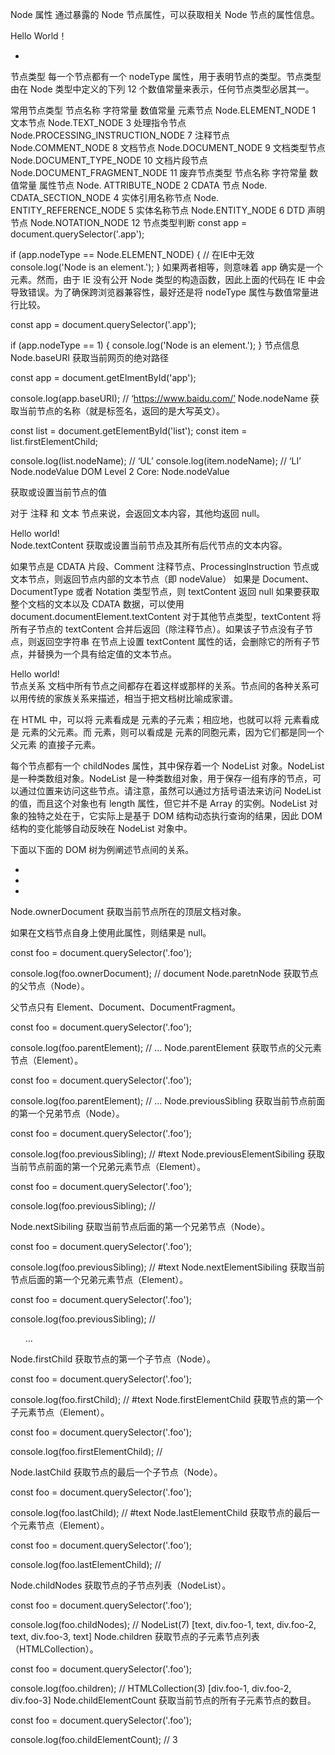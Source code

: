 Node 属性
通过暴露的 Node 节点属性，可以获取相关 Node 节点的属性信息。

<body>
  <div id="app">
    Hello World！
    <ul id="list">
      <li id="item"></li>
    </ul>
  </div>
</body>
节点类型
每一个节点都有一个 nodeType 属性，用于表明节点的类型。节点类型由在 Node 类型中定义的下列 12 个数值常量来表示，任何节点类型必居其一。

常用节点类型
节点名称	字符常量	数值常量
元素节点	Node.ELEMENT_NODE	1
文本节点	Node.TEXT_NODE	3
处理指令节点	Node.PROCESSING_INSTRUCTION_NODE	7
注释节点	Node.COMMENT_NODE	8
文档节点	Node.DOCUMENT_NODE	9
文档类型节点	Node.DOCUMENT_TYPE_NODE	10
文档片段节点	Node.DOCUMENT_FRAGMENT_NODE	11
废弃节点类型
节点名称	字符常量	数值常量
属性节点	Node. ATTRIBUTE_NODE	2
CDATA 节点	Node. CDATA_SECTION_NODE	4
实体引用名称节点	Node. ENTITY_REFERENCE_NODE	5
实体名称节点	Node.ENTITY_NODE	6
DTD 声明节点	Node.NOTATION_NODE	12
节点类型判断
const app = document.querySelector('.app');

if (app.nodeType == Node.ELEMENT_NODE) {
  // 在IE中无效
  console.log('Node is an element.');
}
如果两者相等，则意味着 app 确实是一个元素。然而，由于 IE 没有公开 Node 类型的构造函数，因此上面的代码在 IE 中会导致错误。为了确保跨浏览器兼容性，最好还是将 nodeType 属性与数值常量进行比较。

const app = document.querySelector('.app');

if (app.nodeType == 1) {
  console.log('Node is an element.');
}
节点信息
Node.baseURI
获取当前网页的绝对路径

const app = document.getElmentById('app');

console.log(app.baseURI);
// ‘https://www.baidu.com/’
Node.nodeName
获取当前节点的名称（就是标签名，返回的是大写英文）。

const list = document.getElementById('list');
const item = list.firstElementChild;

console.log(list.nodeName);
// ‘UL’
console.log(item.nodeName);
// ‘LI’
Node.nodeValue
DOM Level 2 Core: Node.nodeValue

获取或设置当前节点的值

对于 注释 和 文本 节点来说，会返回文本内容，其他均返回 null。

<div id="app">Hello world!</div>
<script type="text/javascript">
  const app = document.getElementById('app');

  console.log(app.nodeValue);
  // null
  console.log(app.firstChild.nodeValue);
  // 'Hello world!'
</script>
Node.textContent
获取或设置当前节点及其所有后代节点的文本内容。

如果节点是 CDATA 片段、Comment 注释节点、ProcessingInstruction 节点或文本节点，则返回节点内部的文本节点（即 nodeValue）
如果是 Document、DocumentType 或者 Notation 类型节点，则 textContent 返回 null
如果要获取整个文档的文本以及 CDATA 数据，可以使用 document.documentElement.textContent
对于其他节点类型，textContent 将所有子节点的 textContent 合并后返回（除注释节点）。如果该子节点没有子节点，则返回空字符串
在节点上设置 textContent 属性的话，会删除它的所有子节点，并替换为一个具有给定值的文本节点。

<div class="app">Hello world!</div>
<script>
  const app = document.getElementById('app');
  const text = app.textContent;
  console.log(text);
  // 'Hello world!'

  app.textContent = 12345;
  console.log(text);
  // 12345
</script>
节点关系
文档中所有节点之间都存在着这样或那样的关系。节点间的各种关系可以用传统的家族关系来描述，相当于把文档树比喻成家谱。

在 HTML 中，可以将 <body> 元素看成是 <html> 元素的子元素；相应地，也就可以将 <html> 元素看成是 <body> 元素的父元素。而 <head> 元素，则可以看成是 <body> 元素的同胞元素，因为它们都是同一个父元素 <html> 的直接子元素。

每个节点都有一个 childNodes 属性，其中保存着一个 NodeList 对象。NodeList 是一种类数组对象。NodeList 是一种类数组对象，用于保存一组有序的节点，可以通过位置来访问这些节点。请注意，虽然可以通过方括号语法来访问 NodeList 的值，而且这个对象也有 length 属性，但它并不是 Array 的实例。NodeList 对象的独特之处在于，它实际上是基于 DOM 结构动态执行查询的结果，因此 DOM 结构的变化能够自动反映在 NodeList 对象中。

下面以下面的 DOM 树为例阐述节点间的关系。

<body>
  <div class="bar"></div>
  <div class="foo">
    <div class="foo-1">
      <div></div>
    </div>
    <div class="foo-2"></div>
    <div class="foo-3"></div>
  </div>
  <ul class="list">
    <li></li>
    <li></li>
    <li></li>
  </ul>
</body>
Node.ownerDocument
获取当前节点所在的顶层文档对象。

如果在文档节点自身上使用此属性，则结果是 null。

const foo = document.querySelector('.foo');

console.log(foo.ownerDocument);
// document
Node.paretnNode
获取节点的父节点（Node）。

父节点只有 Element、Document、DocumentFragment。

const foo = document.querySelector('.foo');

console.log(foo.parentElement);
// <body>...</body>
Node.parentElement
获取节点的父元素节点（Element）。

const foo = document.querySelector('.foo');

console.log(foo.parentElement);
// <body>...</body>
Node.previousSibling
获取当前节点前面的第一个兄弟节点（Node）。

const foo = document.querySelector('.foo');

console.log(foo.previousSibling);
// #text
Node.previousElementSibiling
获取当前节点前面的第一个兄弟元素节点（Element）。

const foo = document.querySelector('.foo');

console.log(foo.previousSibling);
// <div class="bar"></div>
Node.nextSibiling
获取当前节点后面的第一个兄弟节点（Node）。

const foo = document.querySelector('.foo');

console.log(foo.previousSibling);
// #text
Node.nextElementSibiling
获取当前节点后面的第一个兄弟元素节点（Element）。

const foo = document.querySelector('.foo');

console.log(foo.previousSibling);
// <ul class="list">...</ul>
Node.firstChild
获取节点的第一个子节点（Node）。

const foo = document.querySelector('.foo');

console.log(foo.firstChild);
// #text
Node.firstElementChild
获取节点的第一个子元素节点（Element）。

const foo = document.querySelector('.foo');

console.log(foo.firstElementChild);
// <div class="foo-1"></div>
Node.lastChild
获取节点的最后一个子节点（Node）。

const foo = document.querySelector('.foo');

console.log(foo.lastChild);
// #text
Node.lastElementChild
获取节点的最后一个元素节点（Element）。

const foo = document.querySelector('.foo');

console.log(foo.lastElementChild);
// <div class="foo-3"></div>
Node.childNodes
获取节点的子节点列表（NodeList）。

const foo = document.querySelector('.foo');

console.log(foo.childNodes);
// NodeList(7) [text, div.foo-1, text, div.foo-2, text, div.foo-3, text]
Node.children
获取节点的子元素节点列表（HTMLCollection）。

const foo = document.querySelector('.foo');

console.log(foo.children);
// HTMLCollection(3) [div.foo-1, div.foo-2, div.foo-3]
Node.childElementCount
获取当前节点的所有子元素节点的数目。


const foo = document.querySelector('.foo');

console.log(foo.childElementCount);
// 3